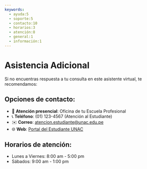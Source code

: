 ```yaml
---
keywords:
  - ayuda:5
  - soporte:5
  - contacto:10
  - horarios:3
  - atención:8
  - general:1
  - información:1
---
```

# Asistencia Adicional

Si no encuentras respuesta a tu consulta en este asistente virtual, te recomendamos:

## Opciones de contacto:
- 📍 **Atención presencial**: Oficina de tu Escuela Profesional
- 📞 **Teléfono**: (01) 123-4567 (Atención al Estudiante)
- ✉️ **Correo**: atencion.estudiante@unac.edu.pe
- 🌐 **Web**: [Portal del Estudiante UNAC](https://www.unac.edu.pe)

## Horarios de atención:
- Lunes a Viernes: 8:00 am - 5:00 pm
- Sábados: 9:00 am - 1:00 pm
